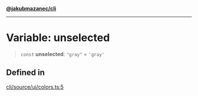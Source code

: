 [**@jakubmazanec/cli**](../../../README.md)

---

# Variable: unselected

> `const` **unselected**: `"gray"` = `'gray'`

## Defined in

[cli/source/ui/colors.ts:5](https://github.com/jakubmazanec/tools/blob/077fa4993ebe623b1c463499cc41912353ae6eb1/packages/cli/source/ui/colors.ts#L5)
